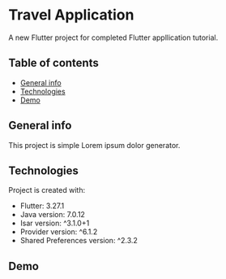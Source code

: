 # Travel Application

A new Flutter project for completed Flutter appllication tutorial.

## Table of contents
* [General info](#general-info)
* [Technologies](#technologies)
* [Demo](#demo)

## General info
This project is simple Lorem ipsum dolor generator.
	
## Technologies
Project is created with:
* Flutter: 3.27.1
* Java version: 7.0.12
* Isar version: ^3.1.0+1
* Provider version: ^6.1.2
* Shared Preferences version: ^2.3.2

## Demo